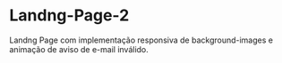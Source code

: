 # Landng-Page-2
Landng Page com implementação responsiva de background-images e animação de aviso de e-mail inválido.
